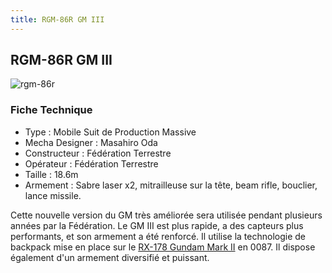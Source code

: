 ```yaml
---
title: RGM-86R GM III
---
```


RGM-86R GM III
--------------


![rgm-86r](/images/stories/saga/gundamzz/mechas/aeug/rgm-86r.png)


### Fiche Technique


* Type : Mobile Suit de Production Massive
* Mecha Designer : Masahiro Oda
* Constructeur : Fédération Terrestre
* Opérateur : Fédération Terrestre
* Taille : 18.6m
* Armement : Sabre laser x2, mitrailleuse sur la tête, beam rifle, bouclier, lance missile.


Cette nouvelle version du GM très améliorée sera utilisée pendant plusieurs années par la Fédération. Le GM III est plus rapide, a des capteurs plus performants, et son armement a été renforcé. Il utilise la technologie de backpack mise en place sur le [RX-178 Gundam Mark II](uc/zeta-gundam/rx-178-gundam-mark-ii.html) en 0087. Il dispose également d'un armement diversifié et puissant.

